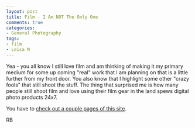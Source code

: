 ```yaml
---
layout: post
title: Film - I Am NOT The Only One
comments: true
categories:
- General Photography
tags:
- film
- Leica M
---
```

Yea - you all know I still love film and am thinking of making it my primary medium for some up coming "real" work that I am planning on that is a little further from my front door. You also know that I highlight some other "crazy fools" that still shoot the stuff. The thing that surprised me is how many people still shoot film and love using their film gear in the land spews digital photo products 24x7.

You have to <a href="http://tokyocamerastyle.com/">check out a couple pages of this site</a>.

RB